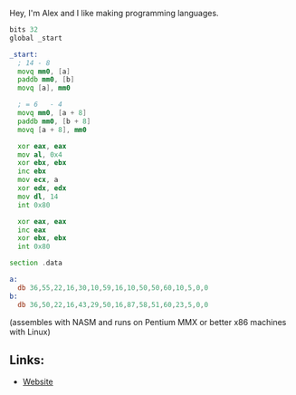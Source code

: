 Hey, I'm Alex and I like making programming languages.

```asm
bits 32
global _start

_start:
  ; 14 - 8
  movq mm0, [a]
  paddb mm0, [b]
  movq [a], mm0

  ; = 6   - 4
  movq mm0, [a + 8]
  paddb mm0, [b + 8]
  movq [a + 8], mm0

  xor eax, eax
  mov al, 0x4
  xor ebx, ebx
  inc ebx
  mov ecx, a
  xor edx, edx
  mov dl, 14
  int 0x80

  xor eax, eax
  inc eax
  xor ebx, ebx
  int 0x80

section .data

a:
  db 36,55,22,16,30,10,59,16,10,50,50,60,10,5,0,0
b:
  db 36,50,22,16,43,29,50,16,87,58,51,60,23,5,0,0
```
(assembles with NASM and runs on Pentium MMX or better x86 machines with Linux)

## Links:
- [Website](http://207.180.202.42/alex/)

